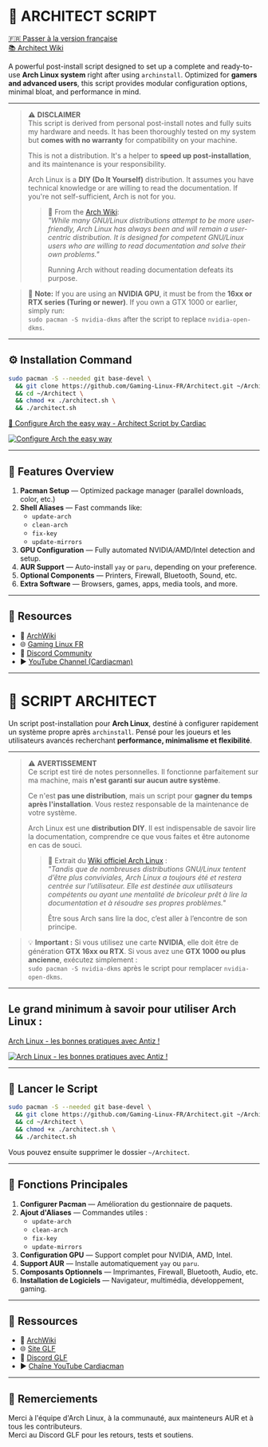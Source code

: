 # 🚀 ARCHITECT SCRIPT

[🇫🇷 Passer à la version française](#script-architect-fr)  
[📚 Architect Wiki](https://github.com/Gaming-Linux-FR/Architect/wiki)

A powerful post-install script designed to set up a complete and ready-to-use **Arch Linux system** right after using `archinstall`. Optimized for **gamers and advanced users**, this script provides modular configuration options, minimal bloat, and performance in mind.

---

> ⚠️ **DISCLAIMER**  
> This script is derived from personal post-install notes and fully suits my hardware and needs. It has been thoroughly tested on my system but **comes with no warranty** for compatibility on your machine.
>
> This is not a distribution. It's a helper to **speed up post-installation**, and its maintenance is your responsibility.
>
> Arch Linux is a **DIY (Do It Yourself)** distribution. It assumes you have technical knowledge or are willing to read the documentation. If you're not self-sufficient, Arch is not for you.
>
> > 📌 From the [Arch Wiki](https://wiki.archlinux.org/title/Arch_Linux):  
> > _"While many GNU/Linux distributions attempt to be more user-friendly, Arch Linux has always been and will remain a user-centric distribution. It is designed for competent GNU/Linux users who are willing to read documentation and solve their own problems."_  
> >
> > Running Arch without reading documentation defeats its purpose.

> 🧠 **Note:** If you are using an **NVIDIA GPU**, it must be from the **16xx or RTX series (Turing or newer)**. If you own a GTX 1000 or earlier, simply run:  
> `sudo pacman -S nvidia-dkms` after the script to replace `nvidia-open-dkms`.

---

## ⚙️ Installation Command

```bash
sudo pacman -S --needed git base-devel \
  && git clone https://github.com/Gaming-Linux-FR/Architect.git ~/Architect \
  && cd ~/Architect \
  && chmod +x ./architect.sh \
  && ./architect.sh
```

[🧠 Configure Arch the easy way - Architect Script by Cardiac](https://youtu.be/0MV3MxmO7ns?si=eOMc-e4wdSwv1Fbb)

[![Configure Arch the easy way](https://img.youtube.com/vi/0MV3MxmO7ns/0.jpg)](https://youtu.be/0MV3MxmO7ns?si=eOMc-e4wdSwv1Fbb)

---

## 🧩 Features Overview

1. **Pacman Setup** — Optimized package manager (parallel downloads, color, etc.)
2. **Shell Aliases** — Fast commands like:
   - `update-arch`
   - `clean-arch`
   - `fix-key`
   - `update-mirrors`
3. **GPU Configuration** — Fully automated NVIDIA/AMD/Intel detection and setup.
4. **AUR Support** — Auto-install `yay` or `paru`, depending on your preference.
5. **Optional Components** — Printers, Firewall, Bluetooth, Sound, etc.
6. **Extra Software** — Browsers, games, apps, media tools, and more.

---

## 🔗 Resources

- 📖 [ArchWiki](https://wiki.archlinux.org/)
- 🌐 [Gaming Linux FR](https://www.gaminglinux.fr/)
- 💬 [Discord Community](http://discord.gg/EP3Jm8YMvj)
- ▶️ [YouTube Channel (Cardiacman)](https://www.youtube.com/@Cardiacman)

---

<a name="script-architect-fr"></a>

# 🚀 SCRIPT ARCHITECT

Un script post-installation pour **Arch Linux**, destiné à configurer rapidement un système propre après `archinstall`. Pensé pour les joueurs et les utilisateurs avancés recherchant **performance, minimalisme et flexibilité**.

---

> ⚠️ **AVERTISSEMENT**  
> Ce script est tiré de notes personnelles. Il fonctionne parfaitement sur ma machine, mais **n'est garanti sur aucun autre système**.
>
> Ce n'est **pas une distribution**, mais un script pour **gagner du temps après l'installation**. Vous restez responsable de la maintenance de votre système.
>
> Arch Linux est une **distribution DIY**. Il est indispensable de savoir lire la documentation, comprendre ce que vous faites et être autonome en cas de souci.
>
> > 📌 Extrait du [Wiki officiel Arch Linux](https://wiki.archlinux.org/title/Arch_Linux_(Fran%C3%A7ais)) :  
> > _"Tandis que de nombreuses distributions GNU/Linux tentent d’être plus conviviales, Arch Linux a toujours été et restera centrée sur l’utilisateur. Elle est destinée aux utilisateurs compétents ou ayant une mentalité de bricoleur prêt à lire la documentation et à résoudre ses propres problèmes."_  
> >
> > Être sous Arch sans lire la doc, c’est aller à l’encontre de son principe.

> 💡 **Important :** Si vous utilisez une carte **NVIDIA**, elle doit être de génération **GTX 16xx ou RTX**. Si vous avez une **GTX 1000 ou plus ancienne**, exécutez simplement :  
> `sudo pacman -S nvidia-dkms` après le script pour remplacer `nvidia-open-dkms`.

---

## Le grand minimum à savoir pour utiliser Arch Linux : 

[Arch Linux - les bonnes pratiques avec Antiz !](https://youtu.be/4CiGmS3UM3Y?si=FARbltfaw2oXVBpO)

[![Arch Linux - les bonnes pratiques avec Antiz !](https://img.youtube.com/vi/4CiGmS3UM3Y/0.jpg)](https://youtu.be/4CiGmS3UM3Y?si=FARbltfaw2oXVBpO)

---

## 🧠 Lancer le Script

```bash
sudo pacman -S --needed git base-devel \
  && git clone https://github.com/Gaming-Linux-FR/Architect.git ~/Architect \
  && cd ~/Architect \
  && chmod +x ./architect.sh \
  && ./architect.sh
```

Vous pouvez ensuite supprimer le dossier `~/Architect`.

---

## 🧩 Fonctions Principales

1. **Configurer Pacman** — Amélioration du gestionnaire de paquets.
2. **Ajout d'Aliases** — Commandes utiles :
   - `update-arch`
   - `clean-arch`
   - `fix-key`
   - `update-mirrors`
3. **Configuration GPU** — Support complet pour NVIDIA, AMD, Intel.
4. **Support AUR** — Installe automatiquement `yay` ou `paru`.
5. **Composants Optionnels** — Imprimantes, Firewall, Bluetooth, Audio, etc.
6. **Installation de Logiciels** — Navigateur, multimédia, développement, gaming.

---

## 🔗 Ressources

- 📖 [ArchWiki](https://wiki.archlinux.org/)
- 🌐 [Site GLF](https://www.gaminglinux.fr/)
- 💬 [Discord GLF](http://discord.gg/EP3Jm8YMvj)
- ▶️ [Chaîne YouTube Cardiacman](https://www.youtube.com/@Cardiacman)

---

## 🙏 Remerciements

Merci à l'équipe d'Arch Linux, à la communauté, aux mainteneurs AUR et à tous les contributeurs.  
Merci au Discord GLF pour les retours, tests et soutiens.
